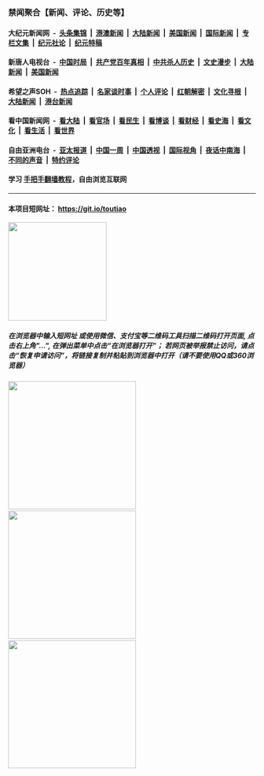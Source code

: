### 禁闻聚合【新闻、评论、历史等】

#### 大纪元新闻网 &nbsp;-&nbsp; [头条集锦](indexes/E头条集锦.md?t=02232331) &nbsp;|&nbsp; [港澳新闻](indexes/E港澳新闻.md?t=02232331)  &nbsp;|&nbsp; [大陆新闻](indexes/E大陆新闻.md?t=02232331) &nbsp;|&nbsp; [美国新闻](indexes/E美国新闻.md?t=02232331) &nbsp;|&nbsp; [国际新闻](indexes/E国际新闻.md?t=02232331) &nbsp;|&nbsp; [专栏文集](indexes/E专栏文集.md?t=02232331) &nbsp;|&nbsp; [纪元社论](indexes/E纪元社论.md?t=02232331) &nbsp;|&nbsp; [纪元特稿](indexes/E纪元特稿.md?t=02232331) 

#### 新唐人电视台 &nbsp;-&nbsp; [中国时局](indexes/N中国时局.md?t=02232331) &nbsp;|&nbsp; [共产党百年真相](indexes/N共产党百年真相.md?t=02232331) &nbsp;|&nbsp; [中共杀人历史](indexes/N中共杀人历史.md?t=02232331) &nbsp;|&nbsp; [文史漫步](indexes/N文史漫步.md?t=02232331) &nbsp;|&nbsp; [大陆新闻](indexes/N大陆新闻.md?t=02232331) &nbsp;|&nbsp; [美国新闻](indexes/N美国新闻.md?t=02232331)

#### 希望之声SOH &nbsp;-&nbsp; [热点追踪](indexes/H热点追踪.md?t=02232331) &nbsp;|&nbsp; [名家谈时事](indexes/H名家谈时事.md?t=02232331) &nbsp;|&nbsp; [个人评论](indexes/H个人评论.md?t=02232331)  &nbsp;|&nbsp; [红朝解密](indexes/H红朝解密.md?t=02232331) &nbsp;|&nbsp; [文化寻根](indexes/H文化寻根.md?t=02232331) &nbsp;|&nbsp; [大陆新闻](indexes/H大陆新闻.md?t=02232331) &nbsp;|&nbsp; [港台新闻](indexes/H港台新闻.md?t=02232331)

#### 看中国新闻网 &nbsp;-&nbsp; [看大陆](indexes/S看大陆.md?t=02232331) &nbsp;|&nbsp; [看官场](indexes/S看官场.md?t=02232331) &nbsp;|&nbsp; [看民生](indexes/S看民生.md?t=02232331)  &nbsp;|&nbsp; [看博谈](indexes/S看博谈.md?t=02232331) &nbsp;|&nbsp; [看财经](indexes/S看财经.md?t=02232331) &nbsp;|&nbsp; [看史海](indexes/S看史海.md?t=02232331) &nbsp;|&nbsp; [看文化](indexes/S看文化.md?t=02232331) &nbsp;|&nbsp; [看生活](indexes/S看生活.md?t=02232331) &nbsp;|&nbsp; [看世界](indexes/S看世界.md?t=02232331)

#### 自由亚洲电台 &nbsp;-&nbsp; [亚太报道](indexes/R亚太报道.md?t=02232331) &nbsp;|&nbsp; [中国一周](indexes/R中国一周.md?t=02232331) &nbsp;|&nbsp; [中国透视](indexes/R中国透视.md?t=02232331)  &nbsp;|&nbsp; [国际视角](indexes/R国际视角.md?t=02232331) &nbsp;|&nbsp; [夜话中南海](indexes/R夜话中南海.md?t=02232331) &nbsp;|&nbsp; [不同的声音](indexes/R不同的声音.md?t=02232331) &nbsp;|&nbsp; [特约评论](indexes/R特约评论.md?t=02232331)

#### 学习 [手把手翻墙教程](https://github.com/gfw-breaker/guides/wiki)，自由浏览互联网

----

#### 本项目短网址： https://git.io/toutiao
<img src="https://raw.githubusercontent.com/gfw-breaker/banned-news/master/scripts/img/qr.png" width="200px"/>  

##### 在浏览器中输入短网址 或使用微信、支付宝等二维码工具扫描二维码打开页面, 点击右上角"...", 在弹出菜单中点击“在浏览器打开”； 若网页被举报禁止访问，请点击“恢复申请访问”，将链接复制并粘贴到浏览器中打开（请不要使用QQ或360浏览器）

<img src="https://raw.githubusercontent.com/gfw-breaker/banned-news/master/scripts/img/1.png" width="260px"/> &nbsp; <img src="https://raw.githubusercontent.com/gfw-breaker/banned-news/master/scripts/img/2.png" width="260px"/> &nbsp; <img src="https://raw.githubusercontent.com/gfw-breaker/banned-news/master/scripts/img/3.png" width="260px"/>
